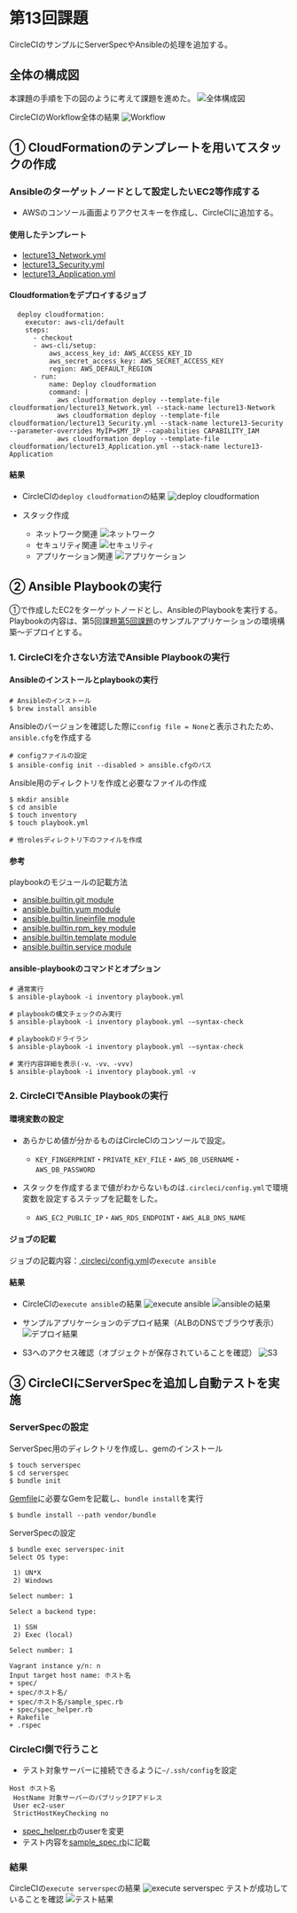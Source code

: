 # 第13回課題
CircleCIのサンプルにServerSpecやAnsibleの処理を追加する。
## 全体の構成図
本課題の手順を下の図のように考えて課題を進めた。
![全体構成図](./lecture13-images/13-01_map.png)


CircleCIのWorkflow全体の結果
![Workflow](./lecture13-images/13-02_workflow.png)

## ① CloudFormationのテンプレートを用いてスタックの作成
### Ansibleのターゲットノードとして設定したいEC2等作成する
* AWSのコンソール画面よりアクセスキーを作成し、CircleCIに追加する。

#### 使用したテンプレート
* [lecture13_Network.yml](../cloudformation/lecture13_Network.yml)
* [lecture13_Security.yml](../cloudformation/lecture13_Security.yml)
* [lecture13_Application.yml](../cloudformation/lecture13_Application.yml)


#### Cloudformationをデプロイするジョブ
```
  deploy cloudformation:
    executor: aws-cli/default
    steps:
      - checkout
      - aws-cli/setup:
          aws_access_key_id: AWS_ACCESS_KEY_ID
          aws_secret_access_key: AWS_SECRET_ACCESS_KEY
          region: AWS_DEFAULT_REGION
      - run:
          name: Deploy cloudformation
          command: |
            aws cloudformation deploy --template-file cloudformation/lecture13_Network.yml --stack-name lecture13-Network
            aws cloudformation deploy --template-file cloudformation/lecture13_Security.yml --stack-name lecture13-Security --parameter-overrides MyIP=$MY_IP --capabilities CAPABILITY_IAM
            aws cloudformation deploy --template-file cloudformation/lecture13_Application.yml --stack-name lecture13-Application
```
#### 結果
* CircleCIの`deploy cloudformation`の結果
![deploy cloudformation](./lecture13-images/13-03_cfn.png)

* スタック作成
   * ネットワーク関連
![ネットワーク](./lecture13-images/13-04_network.png)
   * セキュリティ関連
![セキュリティ](./lecture13-images/13-05_security.png)
   * アプリケーション関連
![アプリケーション](./lecture13-images/13-06_application.png)

## ② Ansible Playbookの実行
①で作成したEC2をターゲットノードとし、AnsibleのPlaybookを実行する。
Playbookの内容は、第5回課題[第5回課題](../lecture05.md)のサンプルアプリケーションの環境構築〜デプロイとする。

### 1. CircleCIを介さない方法でAnsible Playbookの実行
#### Ansibleのインストールとplaybookの実行
```
# Ansibleのインストール
$ brew install ansible
```

Ansibleのバージョンを確認した際に`config file = None`と表示されたため、`ansible.cfg`を作成する
```
# configファイルの設定
$ ansible-config init --disabled > ansible.cfgのパス
```

Ansible用のディレクトリを作成と必要なファイルの作成
```
$ mkdir ansible
$ cd ansible
$ touch inventory
$ touch playbook.yml

# 他rolesディレクトリ下のファイルを作成
```

#### 参考
playbookのモジュールの記載方法
* [ansible.builtin.git module](https://docs.ansible.com/ansible/latest/collections/ansible/builtin/git_module.html)
* [ansible.builtin.yum module](https://docs.ansible.com/ansible/latest/collections/ansible/builtin/yum_module.html)
* [ansible.builtin.lineinfile module](https://docs.ansible.com/ansible/latest/collections/ansible/builtin/lineinfile_module.html)
* [ansible.builtin.rpm_key module](https://docs.ansible.com/ansible/latest/collections/ansible/builtin/rpm_key_module.html)
* [ansible.builtin.template module](https://docs.ansible.com/ansible/latest/collections/ansible/builtin/template_module.html)
* [ansible.builtin.service module](https://docs.ansible.com/ansible/latest/collections/ansible/builtin/service_module.html)

#### ansible-playbookのコマンドとオプション
```
# 通常実行
$ ansible-playbook -i inventory playbook.yml

# playbookの構文チェックのみ実行
$ ansible-playbook -i inventory playbook.yml -—syntax-check

# playbookのドライラン
$ ansible-playbook -i inventory playbook.yml -—syntax-check

# 実行内容詳細を表示(-v、-vv、-vvv)
$ ansible-playbook -i inventory playbook.yml -v
```


### 2. CircleCIでAnsible Playbookの実行
#### 環境変数の設定
* あらかじめ値が分かるものはCircleCIのコンソールで設定。
   * `KEY_FINGERPRINT`・`PRIVATE_KEY_FILE`・`AWS_DB_USERNAME`・`AWS_DB_PASSWORD`

* スタックを作成するまで値がわからないものは`.circleci/config.yml`で環境変数を設定するステップを記載をした。
   * `AWS_EC2_PUBLIC_IP`・`AWS_RDS_ENDPOINT`・`AWS_ALB_DNS_NAME`

#### ジョブの記載
ジョブの記載内容：[.circleci/config.yml](../.circleci/config.yml)の`execute ansible`

#### 結果
* CircleCIの`execute ansible`の結果
![execute ansible](./lecture13-images/13-07_ansible1.png)
![ansibleの結果](./lecture13-images/13-08_ansible2.png)

* サンプルアプリケーションのデプロイ結果（ALBのDNSでブラウザ表示）
![デプロイ結果](./lecture13-images/13-09_fruits.png)

* S3へのアクセス確認（オブジェクトが保存されていることを確認）
![S3](./lecture13-images/13-10_s3.png)

## ③ CircleCIにServerSpecを追加し自動テストを実施
### ServerSpecの設定
ServerSpec用のディレクトリを作成し、gemのインストール
```
$ touch serverspec
$ cd serverspec
$ bundle init
```
[Gemfile](../serverspec/Gemfile)に必要なGemを記載し、`bundle install`を実行
```
$ bundle install --path vendor/bundle
```

 ServerSpecの設定
 ```
 $ bundle exec serverspec-init
 Select OS type:

  1) UN*X
  2) Windows

Select number: 1

Select a backend type:

  1) SSH
  2) Exec (local)

Select number: 1

Vagrant instance y/n: n
Input target host name: ホスト名
 + spec/
 + spec/ホスト名/
 + spec/ホスト名/sample_spec.rb
 + spec/spec_helper.rb
 + Rakefile
 + .rspec
 ```

### CircleCI側で行うこと
* テスト対象サーバーに接続できるように`~/.ssh/config`を設定
 ```~/.ssh/config
 Host ホスト名
  HostName 対象サーバーのパブリックIPアドレス
  User ec2-user
  StrictHostKeyChecking no
 ```
* [spec_helper.rb](../serverspec/spec/spec_helper.rb)のuserを変更
* テスト内容を[sample_spec.rb](../serverspec/spec/ansible_client/sample_spec.rb)に記載

### 結果
 CircleCIの`execute serverspec`の結果
![execute serverspec](./lecture13-images/13-11_serverspec1.png)
テストが成功していることを確認
![テスト結果](./lecture13-images/13-12_serverspec2.png)
